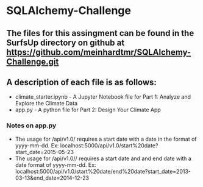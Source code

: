 # SQLAlchemy-Challenge
## The files for this assingment can be found in the SurfsUp directory on github at https://github.com/meinhardtmr/SQLAlchemy-Challenge.git 
## A description of each file is as follows:
- climate_starter.ipynb - A Jupyter Notebook file for Part 1: Analyze and Explore the Climate Data
- app.py - A python file for Part 2: Design Your Climate App
### Notes on app.py
- The usage for /api/v1.0/<start> requires a start date with a date in the format of yyyy-mm-dd. Ex: localhost:5000/api/v1.0/start%20date?start_date=2015-05-23
- The usage for /api/v1.0/<start>/<end> requires a start date and and end date with a date format of yyyy-mm-dd. 
  Ex: localhost:5000/api/v1.0/start%20date/end%20date?start_date=2013-03-13&end_date=2014-12-23
